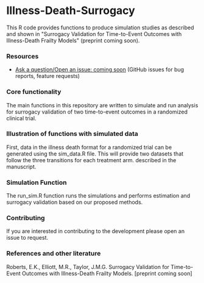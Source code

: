 # Illness-Death-Surrogacy

This R code provides functions to produce simulation studies as described and shown in "Surrogacy Validation for Time-to-Event Outcomes with Illness-Death Frailty Models" (preprint coming soon).

### Resources

* [Ask a question/Open an issue: coming soon](https://github.com/emilykroberts) (GitHub issues for bug reports, feature requests)

### Core functionality

The main functions in this repository are written to simulate and run analysis for surrogacy validation of two time-to-event outcomes in a randomized clinical trial.

### Illustration of functions with simulated data

First, data in the illness death format for a randomized trial can be generated using the sim_data.R file. This will provide two datasets that follow the three transitions for each treatment arm. described in the manuscript.

### Simulation Function

The run_sim.R function runs the simulations and performs estimation and surrogacy validation based on our proposed methods.

### Contributing 

If you are interested in contributing to the development please open an issue to request.

### References and other literature

Roberts, E.K., Elliott, M.R., Taylor, J.M.G. Surrogacy Validation for Time-to-Event Outcomes with Illness-Death Frailty Models. [preprint coming soon]
